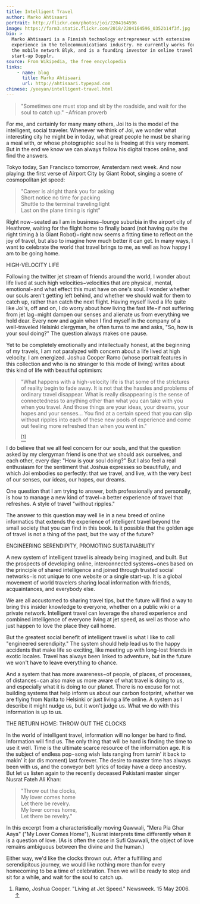 ```yaml
---
title: Intelligent Travel
author: Marko Ahtisaari
portrait: http://flickr.com/photos/joi/2204164596
image: https://farm3.static.flickr.com/2018/2204164596_0352b14f3f.jpg
bio: >
  Marko Ahtisaari is a Finnish technology entrepreneur with extensive
  experience in the telecommunications industry. He currently works for
  the mobile network Blyk, and is a founding investor in online travel
  start-up Dopplr.
source: From Wikipedia, the free encyclopedia
links:
    - name: blog
      title: Marko Ahtisaari
      url: http://ahtisaari.typepad.com
chinese: /yeeyan/intelligent-travel.html
---
```


> "Sometimes one must stop and sit by the roadside, and wait for the soul
> to catch up." −African proverb

For me, and certainly for many many others, Joi Ito is the model of the
intelligent, social traveler. Whenever we think of Joi, we wonder what
interesting city he might be in today, what great people he must be
sharing a meal with, or whose photographic soul he is freeing at this
very moment. But in the end we know we can always follow his digital
traces online, and find the answers.

Tokyo today, San Francisco tomorrow, Amsterdam next week. And now
playing: the first verse of Airport City by Giant Robot, singing a scene
of cosmopolitan jet speed:

> "Career is alright thank you for asking<br/>
>  Short notice no time for packing<br/>
>  Shuttle to the terminal traveling light<br/>
>  Last on the plane timing is right"

Right now−seated as I am in business−lounge suburbia in the airport city
of Heathrow, waiting for the flight home to finally board (not having
quite the right timing à la Giant Robot)−right now seems a fitting time
to reflect on the joy of travel, but also to imagine how much better it
can get. In many ways, I want to celebrate the world that travel brings
to me, as well as how happy I am to be going home.

HIGH-VELOCITY LIFE

Following the twitter jet stream of friends around the world, I wonder
about life lived at such high velocities−velocities that are physical,
mental, emotional−and what effect this must have on one's soul. I wonder
whether our souls aren't getting left behind, and whether we should wait
for them to catch up, rather than catch the next flight. Having myself
lived a life quite like Joi's, off and on, I do worry about how living
the fast life−if not suffering from jet lag−might dampen our senses and
alienate us from everything we hold dear. Every now and again when I
find myself in the company of a well-traveled Helsinki clergyman, he
often turns to me and asks, "So, how is your soul doing?" The question
always makes one pause.

Yet to be completely emotionally and intellectually honest, at the
beginning of my travels, I am not paralyzed with concern about a life
lived at high velocity. I am energized. Joshua Cooper Ramo (whose
portrait features in this collection and who is no stranger to this mode
of living) writes about this kind of life with beautiful optimism:

> "What happens with a high-velocity life is that some of the strictures
> of reality begin to fade away. It is not that the hassles and problems
> of ordinary travel disappear. What is really disappearing is the sense
> of connectedness to anything other than what you can take with you
> when you travel. And those things are your ideas, your dreams, your
> hopes and your senses... You find at a certain speed that you can slip
> without ripples into each of these new pools of experience and come
> out feeling more refreshed than when you went
> in."
>
> <a name="1"></a><a href="#footnote-1" class="fn-it"><sup>[1]</sup></a>

I do believe that we all feel concern for our souls, and that the
question asked by my clergyman friend is one that we should ask
ourselves, and each other, every day: "How is your soul doing?" But I
also feel a real enthusiasm for the sentiment that Joshua expresses so
beautifully, and which Joi embodies so perfectly: that we travel, and
live, with the very best of our senses, our ideas, our hopes, our
dreams.

One question that I am trying to answer, both professionally and
personally, is how to manage a new kind of travel−a better experience of
travel that refreshes. A style of travel "without ripples."

The answer to this question may well lie in a new breed of online
informatics that extends the experience of intelligent travel beyond the
small society that you can find in this book. Is it possible that the
golden age of travel is not a thing of the past, but the way of the
future?

ENGINEERING SERENDIPITY, PROMOTING SUSTAINABILITY

A new system of intelligent travel is already being imagined, and built.
But the prospects of developing online, interconnected systems−ones
based on the principle of shared intelligence and joined through trusted
social networks−is not unique to one website or a single start-up. It is
a global movement of world travelers sharing local information with
friends, acquaintances, and everybody else.

We are all accustomed to sharing travel tips, but the future will find a
way to bring this insider knowledge to everyone, whether on a public
wiki or a private network. Intelligent travel can leverage the shared
experience and combined intelligence of everyone living at jet speed, as
well as those who just happen to love the place they call home.

But the greatest social benefit of intelligent travel is what I like to
call "engineered serendipity." The system should help lead us to the
happy accidents that make life so exciting, like meeting up with
long-lost friends in exotic locales. Travel has always been linked to
adventure, but in the future we won't have to leave everything to
chance.

And a system that has more awareness−of people, of places, of processes,
of distances−can also make us more aware of what travel is doing to us,
and especially what it is doing to our planet. There is no excuse for
not building systems that help inform us about our carbon footprint,
whether we are flying from Narita to Helsinki or just living a life
online. A system as I describe it might nudge us, but it won't judge us.
What we do with this information is up to us.

THE RETURN HOME: THROW OUT THE CLOCKS

In the world of intelligent travel, information will no longer be hard
to find. Information will find us. The only thing that will be hard is
finding the time to use it well. Time is the ultimate scarce resource of
the information age. It is the subject of endless pop−song wish lists
ranging from turnin' it back to makin' it (or dis moment) last forever.
The desire to master time has always been with us, and the conveyor belt
lyrics of today have a deep ancestry. But let us listen again to the
recently deceased Pakistani master singer Nusrat Fateh Ali Khan:

> "Throw out the clocks,<br/>
>  My lover comes home<br/>
>  Let there be revelry.<br/>
>  My lover comes home,<br/>
>  Let there be revelry."

In this excerpt from a characteristically moving Qawwali, "Mera Pia Ghar
Aaya" ("My Lover Comes Home"), Nusrat interprets time differently when
it is a question of love. (As is often the case in Sufi Qawwali, the
object of love remains ambiguous between the divine and the human.)

Either way, we'd like the clocks thrown out. After a fulfilling and
serendipitous journey, we would like nothing more than for every
homecoming to be a time of celebration. Then we will be ready to stop
and sit for a while, and wait for the soul to catch up.

1.  Ramo, Joshua Cooper. "Living at Jet Speed." Newsweek. 15 May 2006.
    [↑](#1)
    <a name="footnote-1"></a>
